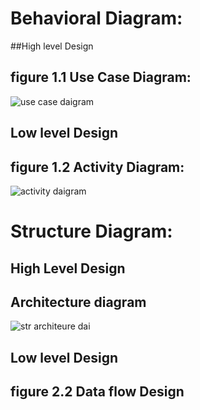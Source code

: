 # Behavioral Diagram: 
##High level Design
## figure 1.1 Use Case Diagram:
![use case daigram](https://user-images.githubusercontent.com/98826329/152681603-1a2a0266-21d8-4483-b4f9-51189262cfa1.png)

## Low level Design
## figure 1.2 Activity Diagram:
![activity daigram](https://user-images.githubusercontent.com/98826329/152681742-ac1b01b7-2834-4eb1-81ce-a62660f29a2b.png)



# Structure Diagram:

## High Level Design
## Architecture diagram
![str architeure dai](https://user-images.githubusercontent.com/98826329/152681900-1f454674-d11a-4781-bb44-041199661965.png)



## Low level Design
## figure 2.2 Data flow Design

